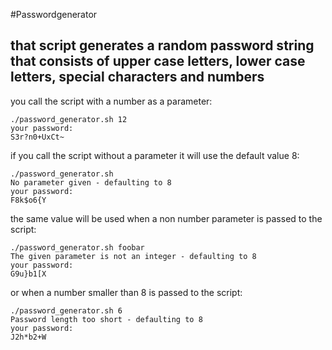#Passwordgenerator
## that script generates a random password string that consists of upper case letters, lower case letters, special characters and numbers
you call the script with a number as a parameter:
```
./password_generator.sh 12
your password:
S3r?n0+UxCt~
```
if you call the script without a parameter it will use the default value 8:
```
./password_generator.sh
No parameter given - defaulting to 8
your password:
F8k$o6{Y
```
the same value will be used when a non number parameter is passed to the script:
```
./password_generator.sh foobar
The given parameter is not an integer - defaulting to 8
your password:
G9u}b1[X
```
or when a number smaller than 8 is passed to the script:
```
./password_generator.sh 6
Password length too short - defaulting to 8
your password:
J2h*b2+W
```


